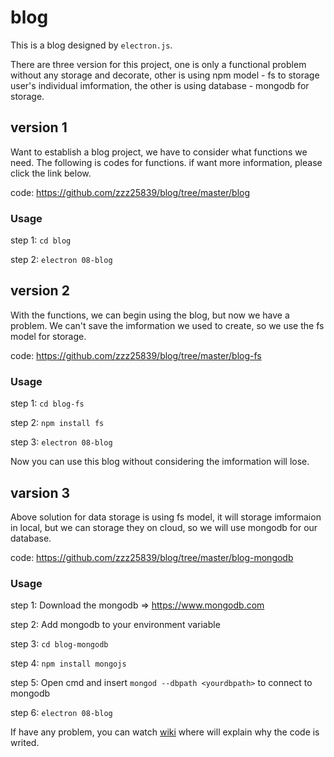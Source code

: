 # blog
This is a blog designed by `electron.js`.

There are three version for this project, one is only a  functional problem without any storage and decorate, other is using npm model - fs to storage user's individual imformation, the other is using database - mongodb for storage.

## version 1
Want to establish a blog project, we have to consider what functions we need. The following is codes for functions. if want more information, please click the link below.

code: https://github.com/zzz25839/blog/tree/master/blog

### Usage
step 1: `cd blog`

step 2: `electron 08-blog`

## version 2

With the functions, we can begin using the blog, but now we have a problem. We can't save the imformation we used to create, so we use the fs model for storage.

code: https://github.com/zzz25839/blog/tree/master/blog-fs

### Usage
step 1: `cd blog-fs`

step 2: `npm install fs`

step 3: `electron 08-blog`

Now you can use this blog without considering the imformation will lose.

## varsion 3

Above solution for data storage is using fs model, it will storage imformaion in local, but we can storage they on cloud, so we will use mongodb for our database.

code: https://github.com/zzz25839/blog/tree/master/blog-mongodb

### Usage
step 1: Download the mongodb => https://www.mongodb.com

step 2: Add mongodb to your environment variable

step 3: `cd blog-mongodb`

step 4: `npm install mongojs`

step 5: Open cmd and insert `mongod --dbpath <yourdbpath>` to connect to mongodb

step 6: `electron 08-blog`

If have any problem, you can watch [wiki](https://github.com/zzz25839/blog/wiki/Blog) where will explain why the code is writed.
